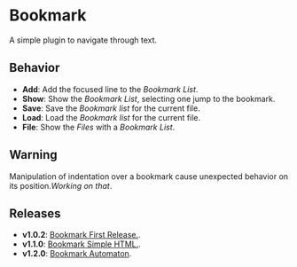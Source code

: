 # Bookmark

A simple plugin to navigate through text.

## Behavior

- **Add**: Add the focused line to the *Bookmark List*.
- **Show**: Show the *Bookmark List*, selecting one jump to the bookmark.
- **Save**: Save the *Bookmark list* for the current file.
- **Load**: Load the *Bookmark list* for the current file.
- **File**: Show the *Files* with a *Bookmark List*.

## Warning

Manipulation of indentation over a bookmark cause unexpected behavior on its position.*Working on that*.

## Releases

- **v1.0.2**: [Bookmark First Release.](https://github.com/MarshallNekiu/Acode-Bookmark-Plugin/releases/tag/v1.0.2).
- **v1.1.0**: [Bookmark Simple HTML.](https://github.com/MarshallNekiu/Acode-Bookmark-Plugin/releases/tag/v1.1.0).
- **v1.2.0**: [Bookmark Automaton](https://github.com/MarshallNekiu/Acode-Bookmark-Plugin/releases/tag/v1.1.0).
